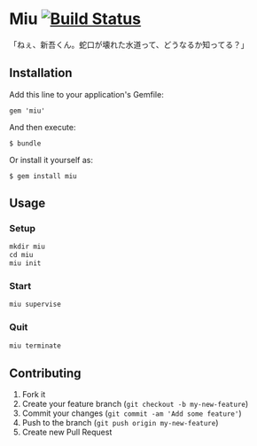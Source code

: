 # Miu [![Build Status](https://travis-ci.org/yuijo/miu.png?branch=master)](https://travis-ci.org/yuijo/miu)

「ねぇ、新吾くん。蛇口が壊れた水道って、どうなるか知ってる？」

## Installation

Add this line to your application's Gemfile:

    gem 'miu'

And then execute:

    $ bundle

Or install it yourself as:

    $ gem install miu

## Usage

### Setup

```ruby
mkdir miu
cd miu
miu init
```

### Start

```ruby
miu supervise
```

### Quit
```ruby
miu terminate
```

## Contributing

1. Fork it
2. Create your feature branch (`git checkout -b my-new-feature`)
3. Commit your changes (`git commit -am 'Add some feature'`)
4. Push to the branch (`git push origin my-new-feature`)
5. Create new Pull Request

